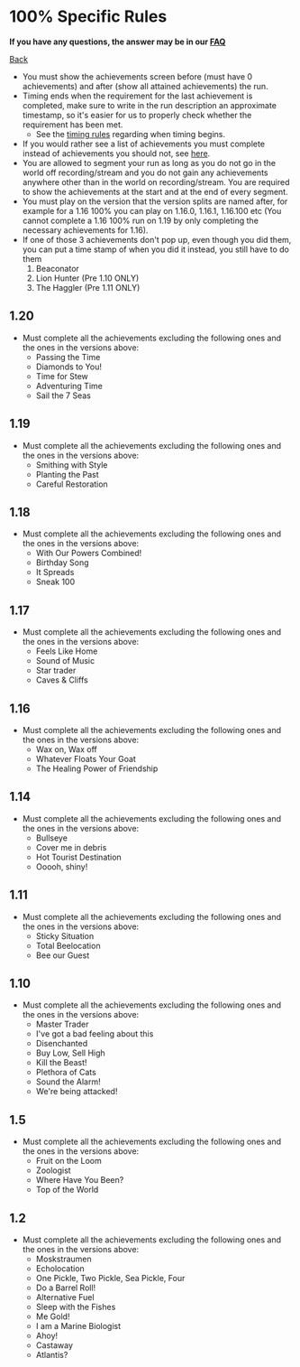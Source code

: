 # 100% Specific Rules

**If you have any questions, the answer may be in our
[FAQ](https://www.speedrun.com/mcbe/thread/vdv9t)**

[Back](../README.md)


* You must show the achievements screen before (must have 0 achievements) and
after (show all attained achievements) the run.
* Timing ends when the requirement for the last achievement is completed, make
sure to write in the run description an approximate timestamp, so it's easier
for us to properly check whether the requirement has been met.
	- See the [timing rules](../global/README.md#timing-rules) regarding
	when timing begins.
* If you would rather see a list of achievements you must complete instead of
achievements you should not, see [here](hundo-achievements.md).
 * You are allowed to segment your run as long as you do not go in the world off recording/stream and you do not gain any achievements anywhere other than in the world on recording/stream. You are required to show the achievements at the start and at the end of every segment.
 * You must play on the version that the version splits are named after, for example for a 1.16 100% you can play on 1.16.0, 1.16.1, 1.16.100 etc (You cannot complete a 1.16 100% run on 1.19 by only completing the necessary achievements for 1.16).
* If one of those 3 achievements don't pop up, even though you did them,
  you can put a time stamp of when you did it instead, you still have to do them
  1. Beaconator
  2. Lion Hunter (Pre 1.10 ONLY)
  3. The Haggler (Pre 1.11 ONLY)

1.20
----
* Must complete all the achievements excluding the following ones and the ones in the versions above:
	- Passing the Time
	- Diamonds to You!
	- Time for Stew
	- Adventuring Time
	- Sail the 7 Seas

1.19
----
* Must complete all the achievements excluding the following ones and the ones in the versions above:
	- Smithing with Style
	- Planting the Past
	- Careful Restoration

1.18
----
* Must complete all the achievements excluding the following ones and the ones in the versions above:
	- With Our Powers Combined!
	- Birthday Song
	- It Spreads
	- Sneak 100

1.17
----
* Must complete all the achievements excluding the following ones and the ones in the versions above:
	- Feels Like Home
	- Sound of Music
	- Star trader
	- Caves & Cliffs

1.16
----
* Must complete all the achievements excluding the following ones and the ones in the versions above:
	- Wax on, Wax off
	- Whatever Floats Your Goat
	- The Healing Power of Friendship

1.14
----
* Must complete all the achievements excluding the following ones and the ones in the versions above:
	- Bullseye
	- Cover me in debris
	- Hot Tourist Destination
	- Ooooh, shiny!

1.11
----
* Must complete all the achievements excluding the following ones and the ones in the versions above:
	- Sticky Situation
	- Total Beelocation
	- Bee our Guest

1.10
----
* Must complete all the achievements excluding the following ones and the ones in the versions above:
	- Master Trader
	- I've got a bad feeling about this
	- Disenchanted
	- Buy Low, Sell High
	- Kill the Beast!
	- Plethora of Cats
	- Sound the Alarm!
	- We're being attacked!

1.5
----
* Must complete all the achievements excluding the following ones and the ones in the versions above:
	- Fruit on the Loom
	- Zoologist
	- Where Have You Been?
	- Top of the World

1.2
----
* Must complete all the achievements excluding the following ones and the ones in the versions above:
	- Moskstraumen
	- Echolocation
	- One Pickle, Two Pickle, Sea Pickle, Four
	- Do a Barrel Roll!
	- Alternative Fuel
	- Sleep with the Fishes
	- Me Gold!
	- I am a Marine Biologist
	- Ahoy!
	- Castaway
	- Atlantis?

